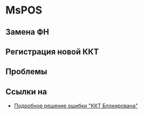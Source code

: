 # MsPOS

## Замена ФН


## Регистрация новой ККТ


## Проблемы


## Ссылки на 
* [Подробное решение ошибки "ККТ Блокирована"](https://kassa.mts.ru/support/faq/oshibka-kkt-blokirovana/)